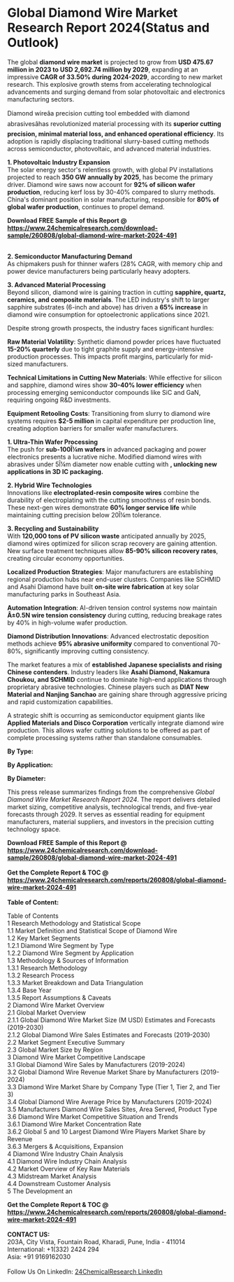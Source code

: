 <h1>Global Diamond Wire Market Research Report 2024(Status and Outlook)</h1><p>The global <strong>diamond wire market</strong> is projected to grow from <strong>USD 475.67 million in 2023 to USD 2,692.74 million by 2029</strong>, expanding at an impressive <strong>CAGR of 33.50% during 2024-2029</strong>, according to new market research. This explosive growth stems from accelerating technological advancements and surging demand from solar photovoltaic and electronics manufacturing sectors.</p><p>Diamond wireâa precision cutting tool embedded with diamond abrasivesâhas revolutionized material processing with its <strong>superior cutting precision, minimal material loss, and enhanced operational efficiency</strong>. Its adoption is rapidly displacing traditional slurry-based cutting methods across semiconductor, photovoltaic, and advanced material industries.</p><p><strong>1. Photovoltaic Industry Expansion</strong><br>
The solar energy sector's relentless growth, with global PV installations projected to reach <strong>350 GW annually by 2025</strong>, has become the primary driver. Diamond wire saws now account for <strong>92% of silicon wafer production</strong>, reducing kerf loss by 30-40% compared to slurry methods. China's dominant position in solar manufacturing, responsible for <strong>80% of global wafer production</strong>, continues to propel demand.</p><div><b>Download FREE Sample of this Report @ 
            <a href="https://www.24chemicalresearch.com/download-sample/260808/global-diamond-wire-market-2024-491">
            https://www.24chemicalresearch.com/download-sample/260808/global-diamond-wire-market-2024-491</a></b></div><br><p><strong>2. Semiconductor Manufacturing Demand</strong><br>
As chipmakers push for thinner wafers (28% CAGR, with memory chip and power device manufacturers being particularly heavy adopters.</p><p><strong>3. Advanced Material Processing</strong><br>
Beyond silicon, diamond wire is gaining traction in cutting <strong>sapphire, quartz, ceramics, and composite materials</strong>. The LED industry's shift to larger sapphire substrates (6-inch and above) has driven a <strong>65% increase</strong> in diamond wire consumption for optoelectronic applications since 2021.</p><p>Despite strong growth prospects, the industry faces significant hurdles:</p><p><strong>Raw Material Volatility</strong>: Synthetic diamond powder prices have fluctuated <strong>15-20% quarterly</strong> due to tight graphite supply and energy-intensive production processes. This impacts profit margins, particularly for mid-sized manufacturers.</p><p><strong>Technical Limitations in Cutting New Materials</strong>: While effective for silicon and sapphire, diamond wires show <strong>30-40% lower efficiency</strong> when processing emerging semiconductor compounds like SiC and GaN, requiring ongoing R&amp;D investments.</p><p><strong>Equipment Retooling Costs</strong>: Transitioning from slurry to diamond wire systems requires <strong>$2-5 million</strong> in capital expenditure per production line, creating adoption barriers for smaller wafer manufacturers.</p><p><strong>1. Ultra-Thin Wafer Processing</strong><br>
The push for <strong>sub-100Î¼m wafers</strong> in advanced packaging and power electronics presents a lucrative niche. Modified diamond wires with abrasives under 5Î¼m diameter now enable cutting with <strong>, unlocking new applications in 3D IC packaging.</strong></p><p><strong>2. Hybrid Wire Technologies</strong><br>
Innovations like <strong>electroplated-resin composite wires</strong> combine the durability of electroplating with the cutting smoothness of resin bonds. These next-gen wires demonstrate <strong>60% longer service life</strong> while maintaining cutting precision below 20Î¼m tolerance.</p><p><strong>3. Recycling and Sustainability</strong><br>
With <strong>120,000 tons of PV silicon waste</strong> anticipated annually by 2025, diamond wires optimized for silicon scrap recovery are gaining attention. New surface treatment techniques allow <strong>85-90% silicon recovery rates</strong>, creating circular economy opportunities.</p><p><strong>Localized Production Strategies</strong>: Major manufacturers are establishing regional production hubs near end-user clusters. Companies like SCHMID and Asahi Diamond have built <strong>on-site wire fabrication</strong> at key solar manufacturing parks in Southeast Asia.</p><p><strong>Automation Integration</strong>: AI-driven tension control systems now maintain <strong>Â±0.5N wire tension consistency</strong> during cutting, reducing breakage rates by 40% in high-volume wafer production.</p><p><strong>Diamond Distribution Innovations</strong>: Advanced electrostatic deposition methods achieve <strong>95% abrasive uniformity</strong> compared to conventional 70-80%, significantly improving cutting consistency.</p><p>The market features a mix of <strong>established Japanese specialists and rising Chinese contenders</strong>. Industry leaders like <strong>Asahi Diamond, Nakamura Choukou, and SCHMID</strong> continue to dominate high-end applications through proprietary abrasive technologies. Chinese players such as <strong>DIAT New Material and Nanjing Sanchao</strong> are gaining share through aggressive pricing and rapid customization capabilities.</p><p>A strategic shift is occurring as semiconductor equipment giants like <strong>Applied Materials and Disco Corporation</strong> vertically integrate diamond wire production. This allows wafer cutting solutions to be offered as part of complete processing systems rather than standalone consumables.</p><p><strong>By Type:</strong>
		</p><p><strong>By Application:</strong>
		</p><p><strong>By Diameter:</strong>
		</p><p>This press release summarizes findings from the comprehensive <em>Global Diamond Wire Market Research Report 2024</em>. The report delivers detailed market sizing, competitive analysis, technological trends, and five-year forecasts through 2029. It serves as essential reading for equipment manufacturers, material suppliers, and investors in the precision cutting technology space.</p><div><b>Download FREE Sample of this Report @ 
            <a href="https://www.24chemicalresearch.com/download-sample/260808/global-diamond-wire-market-2024-491">
            https://www.24chemicalresearch.com/download-sample/260808/global-diamond-wire-market-2024-491</a></b></div><br><div><b>Get the Complete Report & TOC @ 
            <a href="https://www.24chemicalresearch.com/reports/260808/global-diamond-wire-market-2024-491">
            https://www.24chemicalresearch.com/reports/260808/global-diamond-wire-market-2024-491</a></b></div><br>
            <b>Table of Content:</b><p>Table of Contents<br />
1 Research Methodology and Statistical Scope<br />
1.1 Market Definition and Statistical Scope of Diamond Wire<br />
1.2 Key Market Segments<br />
1.2.1 Diamond Wire Segment by Type<br />
1.2.2 Diamond Wire Segment by Application<br />
1.3 Methodology & Sources of Information<br />
1.3.1 Research Methodology<br />
1.3.2 Research Process<br />
1.3.3 Market Breakdown and Data Triangulation<br />
1.3.4 Base Year<br />
1.3.5 Report Assumptions & Caveats<br />
2 Diamond Wire Market Overview<br />
2.1 Global Market Overview<br />
2.1.1 Global Diamond Wire Market Size (M USD) Estimates and Forecasts (2019-2030)<br />
2.1.2 Global Diamond Wire Sales Estimates and Forecasts (2019-2030)<br />
2.2 Market Segment Executive Summary<br />
2.3 Global Market Size by Region<br />
3 Diamond Wire Market Competitive Landscape<br />
3.1 Global Diamond Wire Sales by Manufacturers (2019-2024)<br />
3.2 Global Diamond Wire Revenue Market Share by Manufacturers (2019-2024)<br />
3.3 Diamond Wire Market Share by Company Type (Tier 1, Tier 2, and Tier 3)<br />
3.4 Global Diamond Wire Average Price by Manufacturers (2019-2024)<br />
3.5 Manufacturers Diamond Wire Sales Sites, Area Served, Product Type<br />
3.6 Diamond Wire Market Competitive Situation and Trends<br />
3.6.1 Diamond Wire Market Concentration Rate<br />
3.6.2 Global 5 and 10 Largest Diamond Wire Players Market Share by Revenue<br />
3.6.3 Mergers & Acquisitions, Expansion<br />
4 Diamond Wire Industry Chain Analysis<br />
4.1 Diamond Wire Industry Chain Analysis<br />
4.2 Market Overview of Key Raw Materials<br />
4.3 Midstream Market Analysis<br />
4.4 Downstream Customer Analysis<br />
5 The Development an</p><div><b>Get the Complete Report & TOC @ 
            <a href="https://www.24chemicalresearch.com/reports/260808/global-diamond-wire-market-2024-491">
            https://www.24chemicalresearch.com/reports/260808/global-diamond-wire-market-2024-491</a></b></div><br><b>CONTACT US:</b><br>
            203A, City Vista, Fountain Road, Kharadi, Pune, India - 411014<br>
            International: +1(332) 2424 294<br>
            Asia: +91 9169162030 <br><br>
            Follow Us On LinkedIn: <a href="https://www.linkedin.com/company/24chemicalresearch/">24ChemicalResearch LinkedIn</a>